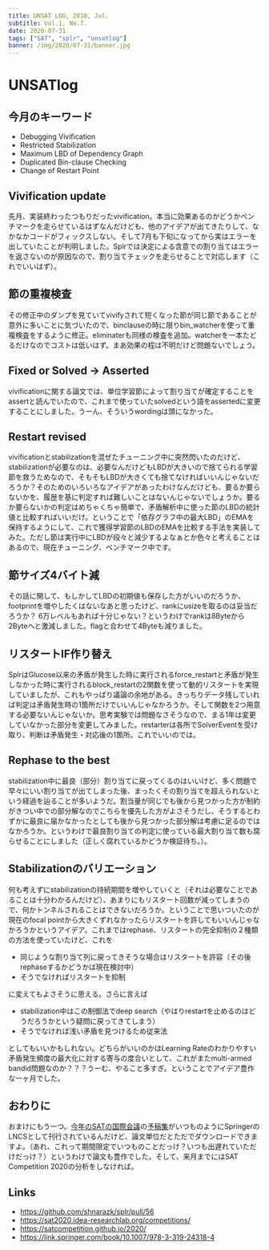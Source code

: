 ```yaml
---
title: UNSAT LOG, 2010, Jul.
subtitle: Vol.1, No.7.
date: 2020-07-31
tags: ["SAT", "splr", "unsatlog"]
banner: /img/2020/07-31/banner.jpg
---
```

# UNSATlog

## 今月のキーワード
* Debugging Vivification
* Restricted Stabilization
* Maximum LBD of Dependency Graph
* Duplicated Bin-clause Checking
* Change of Restart Point

## Vivification update
 先月、実装終わったつもりだったvivification。本当に効果あるのかどうかベンチマークを走らせているはずなんだけども、他のアイデアが出てきたりして、なかなかコードがフィックスしない。そして7月も下旬になってから実はエラーを出していたことが判明しました。Splrでは決定による含意での割り当てはエラーを返さないのが原因なので、割り当てチェックを走らせることで対応します（これでいいはず）。

## 節の重複検査
その修正中のダンプを見ていてvivifyされて短くなった節が同じ節であることが意外に多いことに気づいたので、binclauseの時に限りbin_watcherを使って重複検査をするように修正。eliminaterも同様の検査を追加。watcherを一本たどるだけなのでコストは低いはず。まあ効果の程は不明だけど問題ないでしょう。

## Fixed or Solved -> Asserted
vivificationに関する論文では、単位学習節によって割り当てが確定することをassertと読んでいたので、これまで使っていたsolvedという語をassertedに変更することにしました。うーん、そういうwordingは頭になかった。

## Restart revised
vivificationとstabilizationを混ぜたチューニング中に突然閃いたのだけど、stabilizationが必要なのは、必要なんだけどもLBDが大きいので捨てられる学習節を救うためなので、そもそもLBDが大きくても捨てなければいいんじゃないだろうか？そのためのいろいろなアイデアがあったわけなんだけども、要るか要らないかを、履歴を基に判定すれば難しいことはないんじゃないでしょうか。要るか要らないかの判定はめちゃくちゃ簡単で、矛盾解析中に使った節のLBDの統計値と比較すればいいだけ。ということで「依存グラフ中の最大LBD」のEMAを保持するようにして、これで獲得学習節のLBDのEMAを比較する手法を実装してみた。ただし節は実行中にLBDが段々と減少するよなぁとか色々と考えることはあるので、現在チューニング、ベンチマーク中です。

## 節サイズ4バイト減
その話に関して、もしかしてLBDの初期値も保存した方がいいのだろうか、footprintを増やしたくはないなあと思ったけど、rankにusizeを取るのは妥当だろうか？ 6万レベルもあれば十分じゃない？というわけでrankは8Byteから2Byteへと激減しました。flagと合わせて4Byteも減りました。

## リスタートIF作り替え
SplrはGlucose以来の矛盾が発生した時に実行されるforce_restartと矛盾が発生しなかった時に実行されるblock_restartの2関数を使って動的リスタートを実現していましたが、これもやっぱり議論の余地がある。きっちりデータ残していれば判定は矛盾発生時の1箇所だけでいいんじゃなかろうか。そして関数を2つ用意する必要ないんじゃないか。思考実験では問題なさそうなので、まる1年は変更していなかった部分を変更してみました。restarterは各所でSolverEventを受け取り、判断は矛盾発生・対応後の1箇所。これでいいのでは。

## Rephase to the best
stabilization中に最良（部分）割り当てに戻ってくるのはいいけど、多く問題で早々にいい割り当てが出てしまった後、まったくその割り当てを超えられないという経過を辿ることが多いようだ。割当量が同じでも後から見つかった方が制約がきつい中での部分解なのでこちらを優先した方がよさそうだし、そうするとわずかに最良に届かなかったとしても後から見つかった部分解は考慮に足るのではなかろうか。というわけで最良割り当ての判定に使っている最大割り当て数も腐らせることにしました（正しく腐れているかどうか検証待ち。）。

## Stabilizationのバリエーション
何も考えずにstabilizationの持続期間を増やしていくと（それは必要なことであることは十分わかるんだけど）、あまりにもリスタート回数が減ってしまうので、何かトンネルされることはできないだろうか。ということで思いついたのが現在のfocal pointから大きくずれなかったらリスタートを許してもいいんじゃなかろうかというアイデア。これまではrephase、リスタートの完全抑制の２種類の方法を使っていたけど、これを

* 同じような割り当て列に戻ってきそうな場合はリスタートを許容（その後rephaseするかどうかは現在検討中）
* そうでなければリスタートを抑制

に変えてもよさそうに思える。さらに言えば

* stabilization中はこの制御法でdeep search（やはりrestartを止めるのはどうだろうかという疑問に戻ってきてしまう）
* そうでなければ浅い矛盾を見つけるため従来法

としてもいいかもしれない。どちらがいいのかはLearning Rateのわかりやすい矛盾発生頻度の最大化に対する寄与の度合いとして、これがまたmulti-armed bandid問題なのか？？？うーむ、やること多すぎ。ということでアイデア豊作な一ヶ月でした。

## おわりに

おまけにもう一つ。[今年のSATの国際会議](https://satcompetition.github.io/2020/)の[予稿集](https://link.springer.com/book/10.1007/978-3-319-24318-4)がいつものようにSpringerのLNCSとして刊行されているんだけど、論文単位だとただでダウンロードできますよ。（あれ、これって期間限定でいつものことだっけ？いつも出遅れていただけだっけ？）というわけで論文も豊作でした。そして、来月までにはSAT Competition 2020の分析をしなければ。

## Links

* https://github.com/shnarazk/splr/pull/56
* https://sat2020.idea-researchlab.org/competitions/
* https://satcompetition.github.io/2020/
* https://link.springer.com/book/10.1007/978-3-319-24318-4
